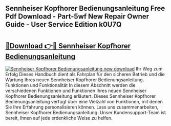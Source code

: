 ## Sennheiser Kopfhorer Bedienungsanleitung Free Pdf Download - Part-5wf New Repair Owner Guide - User Service Edition k0U7Q

# <h2><a href="http://df15u1.blite.top/?on=Sennheiser+Kopfhorer+Bedienungsanleitung">🔗Download 👉🔴 Sennheiser Kopfhorer Bedienungsanleitung</a></h2>

[![Sennheiser Kopfhorer Bedienungsanleitung new download](https://i.imgur.com/lujVjoI.png)](http://df15u1.blite.top/?on=Sennheiser+Kopfhorer+Bedienungsanleitung)
Ihr Weg zum Erfolg Dieses Handbuch dient als Fahrplan für den sicheren Betrieb und die Wartung Ihres neuen Sennheiser Kopfhorer Bedienungsanleitung. Funktionen und Funktionalität In diesem Abschnitt werden die verschiedenen Funktionen und Funktionen Ihres neuen Sennheiser Kopfhorer Bedienungsanleitung erläutert. Dieses Sennheiser Kopfhorer Bedienungsanleitung verfügt über eine Vielzahl von Funktionen, mit denen Sie Ihre Erfahrung personalisieren können. Lass uns zusammenarbeiten, Sennheiser Kopfhorer Bedienungsanleitung. Unser Kundensupport-Team ist bereit, Ihnen auf jede erdenkliche Weise zu helfen.
